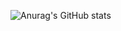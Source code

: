 ![Anurag's GitHub stats](https://github-readme-stats.vercel.app/api?username=paulocamargojr&count_private=true&show_icons=true)
